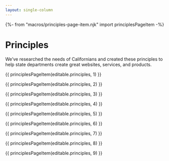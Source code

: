 ```yaml
---
layout: single-column
---
```


{%- from "macros/principles-page-item.njk" import principlesPageItem -%}

# Principles

We’ve researched the needs of Californians and created these principles to help state departments create great websites, services, and products.

{{ principlesPageItem(editable.principles, 1) }}

{{ principlesPageItem(editable.principles, 2) }}

{{ principlesPageItem(editable.principles, 3) }}

{{ principlesPageItem(editable.principles, 4) }}

{{ principlesPageItem(editable.principles, 5) }}

{{ principlesPageItem(editable.principles, 6) }}

{{ principlesPageItem(editable.principles, 7) }}

{{ principlesPageItem(editable.principles, 8) }}

{{ principlesPageItem(editable.principles, 9) }}
